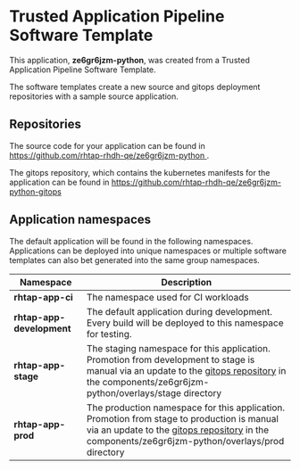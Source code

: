 # Trusted Application Pipeline Software Template

This application, **ze6gr6jzm-python**, was created from a Trusted Application Pipeline Software Template.

The software templates create a new source and gitops deployment repositories with a sample source application. 

## Repositories

The source code for your application can be found in [https://github.com/rhtap-rhdh-qe/ze6gr6jzm-python ](https://github.com/rhtap-rhdh-qe/ze6gr6jzm-python ).
 
The gitops repository, which contains the kubernetes manifests for the application can be found in 
[https://github.com/rhtap-rhdh-qe/ze6gr6jzm-python-gitops ](https://github.com/rhtap-rhdh-qe/ze6gr6jzm-python-gitops ) 

## Application namespaces 

The default application will be found in the following namespaces. Applications can be deployed into unique namespaces or multiple software templates can also bet generated into the same group namespaces.  

|  Namespace   |  Description   |  
| -------- | -------- |
| **rhtap-app-ci** | The namespace used for CI workloads |
| **rhtap-app-development** | The default application during development. Every build will be deployed to this namespace for testing. |
| **rhtap-app-stage** | The staging namespace for this application. Promotion from development to stage is manual via an update to the [gitops repository](https://github.com/rhtap-rhdh-qe/ze6gr6jzm-python-gitops ) in the components/ze6gr6jzm-python/overlays/stage directory |
| **rhtap-app-prod** | The production namespace for this application. Promotion from stage to production is manual via an update to the [gitops repository](https://github.com/rhtap-rhdh-qe/ze6gr6jzm-python-gitops ) in the components/ze6gr6jzm-python/overlays/prod directory |